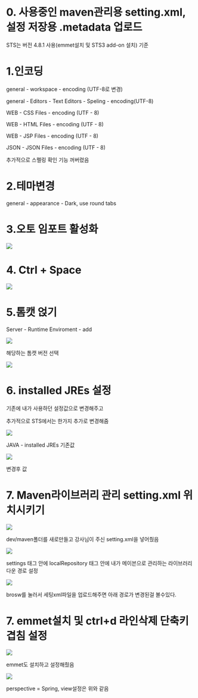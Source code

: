 # 0. 사용중인 maven관리용 setting.xml, 설정 저장용 .metadata 업로드

STS는 버전 4.8.1 사용(emmet설치 및 STS3 add-on 설치) 기준

# 1.인코딩

general - workspace - encoding (UTF-8로 변경)

general - Editors - Text Editors - Speling - encoding(UTF-8)

WEB - CSS Files - encoding (UTF - 8)

WEB - HTML Files - encoding (UTF - 8)

WEB - JSP Files - encoding (UTF - 8)

JSON - JSON Files - encoding (UTF - 8)

추가적으로 스펠링 확인 기능 꺼버렸음

# 2.테마변경

general - appearance - Dark, use round tabs

# 3.오토 임포트 활성화

![](./img/2021-05-13-22-09-05.png)

# 4. Ctrl + Space

![](./img/2021-05-13-22-09-41.png)

# 5.톰캣 얹기

Server - Runtime Enviroment - add

![](./img/2021-05-13-22-10-01.png)

해당하는 톰캣 버전 선택

![](./img/2021-05-13-22-10-15.png)

# 6. installed JREs 설정

기존에 내가 사용하던 설정값으로 변경해주고

추가적으로 STS에서는 한가지 추가로 변경해줌

![](./img/2021-05-13-22-12-06.png)

JAVA - installed JREs 기존값

![](./img/2021-05-13-22-12-21.png)

변경후 값

# 7. Maven라이브러리 관리 setting.xml 위치시키기

![](./img/2021-05-13-22-12-43.png)

dev/maven폴더를 새로만들고 강사님이 주신 setting.xml을 넣어줬음

![](./img/2021-05-13-22-12-55.png)

settings 태그 안에 localRepository 태그 안에 내가 메이븐으로 관리하는 라이브러리
다운 경로 설정

![](./img/2021-05-13-22-13-07.png)

brosw를 눌러서 세팅xml파일을 업로드해주면 아래 경로가 변경된걸 볼수있다.

# 7. emmet설치 및 ctrl+d 라인삭제 단축키 겹침 설정

![](./img/2021-05-13-22-13-19.png)

emmet도 설치하고 설정해줬음

![](./img/2021-05-13-22-13-36.png)

perspective = Spring, view설정은 위와 같음
